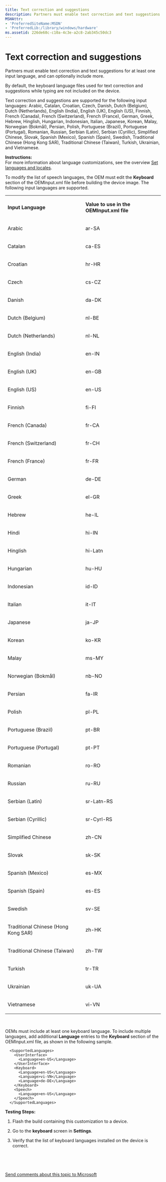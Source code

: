 ```yaml
---
title: Text correction and suggestions
description: Partners must enable text correction and text suggestions for at least one input language, and can optionally include more.
MSHAttr:
- 'PreferredSiteName:MSDN'
- 'PreferredLib:/library/windows/hardware'
ms.assetid: 226de68c-c10a-4c3e-a2c8-2ab345c50dc3
---
```


# Text correction and suggestions


Partners must enable text correction and text suggestions for at least one input language, and can optionally include more.

By default, the keyboard language files used for text correction and suggestions while typing are not included on the device.

Text correction and suggestions are supported for the following input languages: Arabic, Catalan, Croatian, Czech, Danish, Dutch (Belgium), Dutch (Netherlands), English (India), English (UK), English (US), Finnish, French (Canada), French (Switzerland), French (France), German, Greek, Hebrew, Hinglish, Hungarian, Indonesian, Italian, Japanese, Korean, Malay, Norwegian (Bokmål), Persian, Polish, Portuguese (Brazil), Portuguese (Portugal), Romanian, Russian, Serbian (Latin), Serbian (Cyrillic), Simplified Chinese, Slovak, Spanish (Mexico), Spanish (Spain), Swedish, Traditional Chinese (Hong Kong SAR), Traditional Chinese (Taiwan), Turkish, Ukrainian, and Vietnamese.

<a href="" id="instructions-"></a>**Instructions:**  
For more information about language customizations, see the overview [Set languages and locales](set-languages-and-locales.md).

To modify the list of speech languages, the OEM must edit the **Keyboard** section of the OEMInput.xml file before building the device image. The following input languages are supported.

<table>
<colgroup>
<col width="50%" />
<col width="50%" />
</colgroup>
<tbody>
<tr class="odd">
<td><p><strong>Input Language</strong></p></td>
<td><p><strong>Value to use in the OEMInput.xml file</strong></p></td>
</tr>
<tr class="even">
<td><p>Arabic</p></td>
<td><p>ar-SA</p></td>
</tr>
<tr class="odd">
<td><p>Catalan</p></td>
<td><p>ca-ES</p></td>
</tr>
<tr class="even">
<td><p>Croatian</p></td>
<td><p>hr-HR</p></td>
</tr>
<tr class="odd">
<td><p>Czech</p></td>
<td><p>cs-CZ</p></td>
</tr>
<tr class="even">
<td><p>Danish</p></td>
<td><p>da-DK</p></td>
</tr>
<tr class="odd">
<td><p>Dutch (Belgium)</p></td>
<td><p>nl-BE</p></td>
</tr>
<tr class="even">
<td><p>Dutch (Netherlands)</p></td>
<td><p>nl-NL</p></td>
</tr>
<tr class="odd">
<td><p>English (India)</p></td>
<td><p>en-IN</p></td>
</tr>
<tr class="even">
<td><p>English (UK)</p></td>
<td><p>en-GB</p></td>
</tr>
<tr class="odd">
<td><p>English (US)</p></td>
<td><p>en-US</p></td>
</tr>
<tr class="even">
<td><p>Finnish</p></td>
<td><p>fi-FI</p></td>
</tr>
<tr class="odd">
<td><p>French (Canada)</p></td>
<td><p>fr-CA</p></td>
</tr>
<tr class="even">
<td><p>French (Switzerland)</p></td>
<td><p>fr-CH</p></td>
</tr>
<tr class="odd">
<td><p>French (France)</p></td>
<td><p>fr-FR</p></td>
</tr>
<tr class="even">
<td><p>German</p></td>
<td><p>de-DE</p></td>
</tr>
<tr class="odd">
<td><p>Greek</p></td>
<td><p>el-GR</p></td>
</tr>
<tr class="even">
<td><p>Hebrew</p></td>
<td><p>he-IL</p></td>
</tr>
<tr class="odd">
<td><p>Hindi</p></td>
<td><p>hi-IN</p></td>
</tr>
<tr class="even">
<td><p>Hinglish</p></td>
<td><p>hi-Latn</p></td>
</tr>
<tr class="odd">
<td><p>Hungarian</p></td>
<td><p>hu-HU</p></td>
</tr>
<tr class="even">
<td><p>Indonesian</p></td>
<td><p>id-ID</p></td>
</tr>
<tr class="odd">
<td><p>Italian</p></td>
<td><p>it-IT</p></td>
</tr>
<tr class="even">
<td><p>Japanese</p></td>
<td><p>ja-JP</p></td>
</tr>
<tr class="odd">
<td><p>Korean</p></td>
<td><p>ko-KR</p></td>
</tr>
<tr class="even">
<td><p>Malay</p></td>
<td><p>ms-MY</p></td>
</tr>
<tr class="odd">
<td><p>Norwegian (Bokmål)</p></td>
<td><p>nb-NO</p></td>
</tr>
<tr class="even">
<td><p>Persian</p></td>
<td><p>fa-IR</p></td>
</tr>
<tr class="odd">
<td><p>Polish</p></td>
<td><p>pl-PL</p></td>
</tr>
<tr class="even">
<td><p>Portuguese (Brazil)</p></td>
<td><p>pt-BR</p></td>
</tr>
<tr class="odd">
<td><p>Portuguese (Portugal)</p></td>
<td><p>pt-PT</p></td>
</tr>
<tr class="even">
<td><p>Romanian</p></td>
<td><p>ro-RO</p></td>
</tr>
<tr class="odd">
<td><p>Russian</p></td>
<td><p>ru-RU</p></td>
</tr>
<tr class="even">
<td><p>Serbian (Latin)</p></td>
<td><p>sr-Latn-RS</p></td>
</tr>
<tr class="odd">
<td><p>Serbian (Cyrillic)</p></td>
<td><p>sr-Cyrl-RS</p></td>
</tr>
<tr class="even">
<td><p>Simplified Chinese</p></td>
<td><p>zh-CN</p></td>
</tr>
<tr class="odd">
<td><p>Slovak</p></td>
<td><p>sk-SK</p></td>
</tr>
<tr class="even">
<td><p>Spanish (Mexico)</p></td>
<td><p>es-MX</p></td>
</tr>
<tr class="odd">
<td><p>Spanish (Spain)</p></td>
<td><p>es-ES</p></td>
</tr>
<tr class="even">
<td><p>Swedish</p></td>
<td><p>sv-SE</p></td>
</tr>
<tr class="odd">
<td><p>Traditional Chinese (Hong Kong SAR)</p></td>
<td><p>zh-HK</p></td>
</tr>
<tr class="even">
<td><p>Traditional Chinese (Taiwan)</p></td>
<td><p>zh-TW</p></td>
</tr>
<tr class="odd">
<td><p>Turkish</p></td>
<td><p>tr-TR</p></td>
</tr>
<tr class="even">
<td><p>Ukrainian</p></td>
<td><p>uk-UA</p></td>
</tr>
<tr class="odd">
<td><p>Vietnamese</p></td>
<td><p>vi-VN</p></td>
</tr>
</tbody>
</table>

 

OEMs must include at least one keyboard language. To include multiple languages, add additional **Language** entries to the **Keyboard** section of the OEMInput.xml file, as shown in the following sample.

``` syntax
  <SupportedLanguages>
    <UserInterface>
      <Language>en-US</Language>
    </UserInterface>
    <Keyboard>
      <Language>en-US</Language>
      <Language>vi-VN</Language>
      <Language>de-DE</Language>
    </Keyboard>
    <Speech>
      <Language>en-US</Language>
    </Speech>
  </SupportedLanguages>
```

<a href="" id="testing-steps-"></a>**Testing Steps:**  
1.  Flash the build containing this customization to a device.

2.  Go to the **keyboard** screen in **Settings**.

3.  Verify that the list of keyboard languages installed on the device is correct.

 

 

[Send comments about this topic to Microsoft](mailto:wsddocfb@microsoft.com?subject=Documentation%20feedback%20%5Bp_phCustomization\p_phCustomization%5D:%20Text%20correction%20and%20suggestions%20%20RELEASE:%20%289/7/2016%29&body=%0A%0APRIVACY%20STATEMENT%0A%0AWe%20use%20your%20feedback%20to%20improve%20the%20documentation.%20We%20don't%20use%20your%20email%20address%20for%20any%20other%20purpose,%20and%20we'll%20remove%20your%20email%20address%20from%20our%20system%20after%20the%20issue%20that%20you're%20reporting%20is%20fixed.%20While%20we're%20working%20to%20fix%20this%20issue,%20we%20might%20send%20you%20an%20email%20message%20to%20ask%20for%20more%20info.%20Later,%20we%20might%20also%20send%20you%20an%20email%20message%20to%20let%20you%20know%20that%20we've%20addressed%20your%20feedback.%0A%0AFor%20more%20info%20about%20Microsoft's%20privacy%20policy,%20see%20http://privacy.microsoft.com/default.aspx. "Send comments about this topic to Microsoft")




